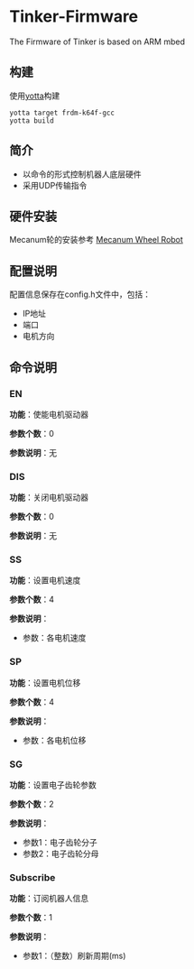# Tinker-Firmware
The Firmware of Tinker is based on ARM mbed

## 构建
使用[yotta](http://yottadocs.mbed.com/)构建

```
yotta target frdm-k64f-gcc
yotta build
```

## 简介
- 以命令的形式控制机器人底层硬件
- 采用UDP传输指令

## 硬件安装
Mecanum轮的安装参考 [Mecanum Wheel Robot](http://www.seeedstudio.com/wiki/4WD_Mecanum_Wheel_Robot_Kit_Series)

## 配置说明
配置信息保存在config.h文件中，包括：
- IP地址
- 端口
- 电机方向

## 命令说明
### EN
**功能**：使能电机驱动器

**参数个数**：0

**参数说明**：无

### DIS
**功能**：关闭电机驱动器

**参数个数**：0

**参数说明**：无

### SS
**功能**：设置电机速度

**参数个数**：4

**参数说明**：
- 参数：各电机速度

### SP
**功能**：设置电机位移

**参数个数**：4

**参数说明**：
- 参数：各电机位移

### SG
**功能**：设置电子齿轮参数

**参数个数**：2

**参数说明**：
- 参数1：电子齿轮分子
- 参数2：电子齿轮分母

### Subscribe
**功能**：订阅机器人信息

**参数个数**：1

**参数说明**：
- 参数1：（整数）刷新周期(ms)

